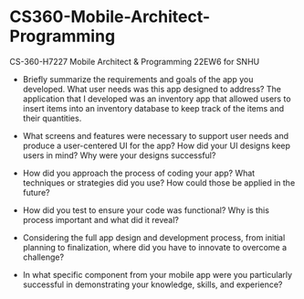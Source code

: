 # CS360-Mobile-Architect-Programming
CS-360-H7227 Mobile Architect &amp; Programming 22EW6 for SNHU


- Briefly summarize the requirements and goals of the app you developed. What user needs was this app designed to address?
The application that I developed was an inventory app that allowed users to insert items into an inventory database to keep track of the items and their quantities.


- What screens and features were necessary to support user needs and produce a user-centered UI for the app? How did your UI designs keep users in mind? Why were your designs successful?


- How did you approach the process of coding your app? What techniques or strategies did you use? How could those be applied in the future?


- How did you test to ensure your code was functional? Why is this process important and what did it reveal?


- Considering the full app design and development process, from initial planning to finalization, where did you have to innovate to overcome a challenge?


- In what specific component from your mobile app were you particularly successful in demonstrating your knowledge, skills, and experience?
